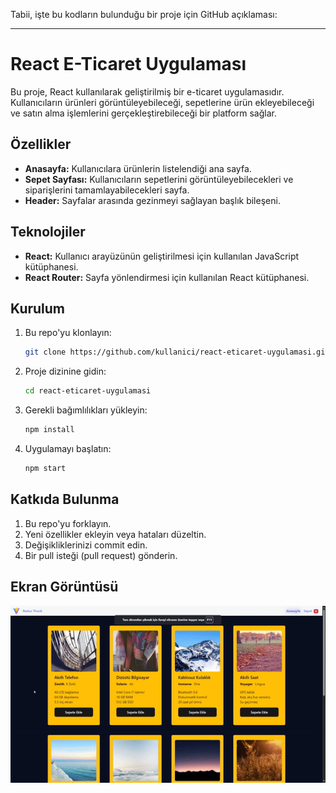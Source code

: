 Tabii, işte bu kodların bulunduğu bir proje için GitHub açıklaması:

---

# React E-Ticaret Uygulaması

Bu proje, React kullanılarak geliştirilmiş bir e-ticaret uygulamasıdır. Kullanıcıların ürünleri görüntüleyebileceği, sepetlerine ürün ekleyebileceği ve satın alma işlemlerini gerçekleştirebileceği bir platform sağlar.

## Özellikler

- **Anasayfa:** Kullanıcılara ürünlerin listelendiği ana sayfa.
- **Sepet Sayfası:** Kullanıcıların sepetlerini görüntüleyebilecekleri ve siparişlerini tamamlayabilecekleri sayfa.
- **Header:** Sayfalar arasında gezinmeyi sağlayan başlık bileşeni.

## Teknolojiler

- **React:** Kullanıcı arayüzünün geliştirilmesi için kullanılan JavaScript kütüphanesi.
- **React Router:** Sayfa yönlendirmesi için kullanılan React kütüphanesi.

## Kurulum

1. Bu repo'yu klonlayın:

   ```bash
   git clone https://github.com/kullanici/react-eticaret-uygulamasi.git
   ```

2. Proje dizinine gidin:

   ```bash
   cd react-eticaret-uygulamasi
   ```

3. Gerekli bağımlılıkları yükleyin:

   ```bash
   npm install
   ```

4. Uygulamayı başlatın:

   ```bash
   npm start
   ```

## Katkıda Bulunma

1. Bu repo'yu forklayın.
2. Yeni özellikler ekleyin veya hataları düzeltin.
3. Değişikliklerinizi commit edin.
4. Bir pull isteği (pull request) gönderin.

## Ekran Görüntüsü

![](thunk.gif)

